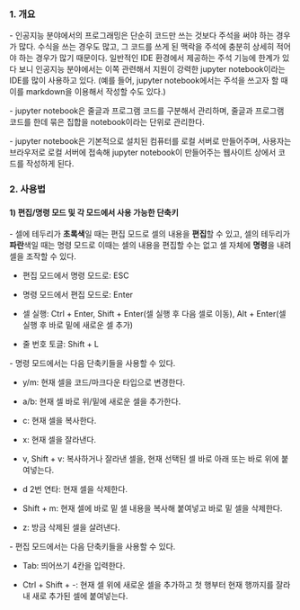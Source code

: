 ### 1. 개요

\- 인공지능 분야에서의 프로그래밍은 단순히 코드만 쓰는 것보다 주석을 써야 하는 경우가 많다. 수식을 쓰는 경우도 많고, 그 코드를 쓰게 된 맥락을 주석에 충분히 상세히 적어야 하는 경우가 많기 때문이다. 일반적인 IDE 환경에서 제공하는 주석 기능에 한계가 있다 보니 인공지능 분야에서는 이쪽 관련해서 지원이 강력한 jupyter notebook이라는 IDE를 많이 사용하고 있다. (예를 들어, jupyter notebook에서는 주석을 쓰고자 할 때 이를 markdown을 이용해서 작성할 수도 있다.)

\- jupyter notebook은 줄글과 프로그램 코드를 구분해서 관리하며, 줄글과 프로그램 코드를 한데 묶은 집합을 notebook이라는 단위로 관리한다.

\- jupyter notebook은 기본적으로 설치된 컴퓨터를 로컬 서버로 만들어주며, 사용자는 브라우저로 로컬 서버에 접속해 jupyter notebook이 만들어주는 웹사이트 상에서 코드를 작성하게 된다.


### 2. 사용법

#### 1) 편집/명령 모드 및 각 모드에서 사용 가능한 단축키

\- 셀에 테두리가 **초록색**일 때는 편집 모드로 셀의 내용을 **편집**할 수 있고, 셀의 테두리가 **파란**색일 때는 명령 모드로 이때는 셀의 내용을 편집할 수는 없고 셀 자체에 **명령**을 내려 셀을 조작할 수 있다.

- 편집 모드에서 명령 모드로: ESC

- 명령 모드에서 편집 모드로: Enter

- 셀 실행: Ctrl + Enter, Shift + Enter(셀 실행 후 다음 셀로 이동), Alt + Enter(셀 실행 후 바로 밑에 새로운 셀 추가)

- 줄 번호 토글: Shift + L


\- 명령 모드에서는 다음 단축키들을 사용할 수 있다.

- y/m: 현재 셀을 코드/마크다운 타입으로 변경한다.

- a/b: 현재 셀 바로 위/밑에 새로운 셀을 추가한다.

- c: 현재 셀을 복사한다.

- x: 현재 셀을 잘라낸다.

- v, Shift + v: 복사하거나 잘라낸 셀을, 현재 선택된 셀 바로 아래 또는 바로 위에 붙여넣는다.

- d 2번 연타: 현재 셀을 삭제한다.

- Shift + m: 현재 셀에 바로 밑 셀 내용을 복사해 붙여넣고 바로 밑 셀을 삭제한다.

- z: 방금 삭제된 셀을 살려낸다.


\- 편집 모드에서는 다음 단축키들을 사용할 수 있다.

- Tab: 띄어쓰기 4칸을 입력한다.

- Ctrl + Shift + -: 현재 셀 위에 새로운 셀을 추가하고 첫 행부터 현재 행까지를 잘라내 새로 추가된 셀에 붙여넣는다.



